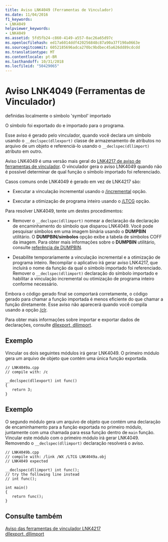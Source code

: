 ```yaml
---
title: Aviso LNK4049 (Ferramentas de Vinculador)
ms.date: 11/04/2016
f1_keywords:
- LNK4049
helpviewer_keywords:
- LNK4049
ms.assetid: 5fd5fb24-c860-4149-a557-0ac26a65d97c
ms.openlocfilehash: ed17a6014ddf420256848c87a90a37f190a0663e
ms.sourcegitcommit: 6052185696adca270bc9bdbec45a626dd89cdcdd
ms.translationtype: MT
ms.contentlocale: pt-BR
ms.lasthandoff: 10/31/2018
ms.locfileid: "50429065"
---
```

# <a name="linker-tools-warning-lnk4049"></a>Aviso LNK4049 (Ferramentas de Vinculador)

definidas localmente o símbolo 'symbol' importado

O símbolo foi exportado do e importado para o programa.

Esse aviso é gerado pelo vinculador, quando você declara um símbolo usando o `__declspec(dllexport)` classe de armazenamento de atributos no arquivo de um objeto e referenciá-lo usando o `__declspec(dllimport)` atributo em outro.

Aviso LNK4049 é uma versão mais geral do [LNK4217 de aviso de ferramentas de vinculador](../../error-messages/tool-errors/linker-tools-warning-lnk4217.md). O vinculador gera o aviso LNK4049 quando não é possível determinar de qual função o símbolo importado foi referenciado.

Casos comuns onde LNK4049 é gerado em vez de LNK4217 são:

- Executar a vinculação incremental usando o [/incremental](../../build/reference/incremental-link-incrementally.md) opção.

- Executar a otimização de programa inteiro usando o [/LTCG](../../build/reference/ltcg-link-time-code-generation.md) opção.

Para resolver LNK4049, tente um destes procedimentos:

- Remover o `__declspec(dllimport)` nomear a declaração da declaração de encaminhamento do símbolo que disparou LNK4049. Você pode pesquisar símbolos em uma imagem binária usando o **DUMPBIN** utilitário. O **DUMPBIN/símbolos** opção exibe a tabela de símbolos COFF da imagem. Para obter mais informações sobre o **DUMPBIN** utilitário, consulte [referência de DUMPBIN](../../build/reference/dumpbin-reference.md).

- Desabilite temporariamente a vinculação incremental e a otimização de programa inteiro. Recompilar o aplicativo irá gerar aviso LNK4217, que incluirá o nome da função da qual o símbolo importado foi referenciado. Remover o `__declspec(dllimport)` declaração do símbolo importado e habilitar a vinculação incremental ou otimização de programa inteiro conforme necessário.

Embora o código gerado final se comportará corretamente, o código gerado para chamar a função importada é menos eficiente do que chamar a função diretamente. Esse aviso não aparecerá quando você compila usando a opção [/clr](../../build/reference/clr-common-language-runtime-compilation.md).

Para obter mais informações sobre importar e exportar dados de declarações, consulte [dllexport, dllimport](../../cpp/dllexport-dllimport.md).

## <a name="example"></a>Exemplo

Vincular os dois seguintes módulos irá gerar LNK4049. O primeiro módulo gera um arquivo de objeto que contém uma única função exportada.

```
// LNK4049a.cpp
// compile with: /c

__declspec(dllexport) int func()
{
   return 3;
}
```

## <a name="example"></a>Exemplo

O segundo módulo gera um arquivo de objeto que contém uma declaração de encaminhamento para a função exportada no primeiro módulo, juntamente com uma chamada para essa função dentro de `main` função. Vincular este módulo com o primeiro módulo irá gerar LNK4049. Removendo o `__declspec(dllimport)` declaração resolverá o aviso.

```
// LNK4049b.cpp
// compile with: /link /WX /LTCG LNK4049a.obj
// LNK4049 expected

__declspec(dllimport) int func();
// try the following line instead
// int func();

int main()
{
   return func();
}
```

## <a name="see-also"></a>Consulte também

[Aviso das ferramentas de vinculador LNK4217](../../error-messages/tool-errors/linker-tools-warning-lnk4217.md)<br/>
[dllexport, dllimport](../../cpp/dllexport-dllimport.md)